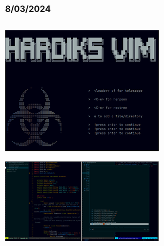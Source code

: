 # **8/03/2024**<br><br>

<img src="/photos/8march2.png" alt="Image Description"><br><br>


<img src="/photos/pic2.png" alt="Image Description">
